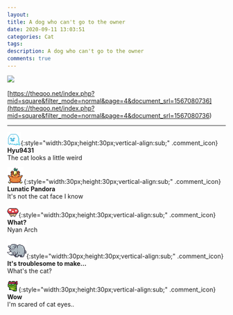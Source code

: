 ```yaml
---
layout: 
title: A dog who can't go to the owner
date: 2020-09-11 13:03:51
categories: Cat
tags: 
description: A dog who can't go to the owner
comments: true
---
```


![](https://blog.kakaocdn.net/dn/rytv1/btqH2yhOvnH/UyGT6pz7ovSp5a4U5k3USk/img.gif)

[https://theqoo.net/index.php?mid=square&filter_mode=normal&page=4&document_srl=1567080736](<https://theqoo.net/index.php?mid=square&filter_mode=normal&page=4&document_srl=1567080736>)

* * *

![comment](/assets/character/ghost.png){:style="width:30px;height:30px;vertical-align:sub;" .comment_icon} **Hyu9431**  
The cat looks a little weird   
  
![comment](/assets/character/bird.png){:style="width:30px;height:30px;vertical-align:sub;" .comment_icon} **Lunatic Pandora**  
It's not the cat face I know   
  
![comment](/assets/character/mushroom.png){:style="width:30px;height:30px;vertical-align:sub;" .comment_icon} **What?**  
Nyan Arch   
  
![comment](/assets/character/rino.png){:style="width:30px;height:30px;vertical-align:sub;" .comment_icon} **It's troublesome to make...**  
What's the cat?   
  
![comment](/assets/character/frog.png){:style="width:30px;height:30px;vertical-align:sub;" .comment_icon} **Wow**  
I'm scared of cat eyes..   
  

